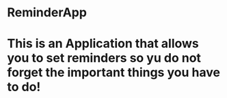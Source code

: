 # ReminderApp
# This is an Application that allows you to set reminders so yu do not forget the important things you have to do!

